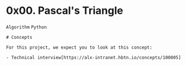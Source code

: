 # 0x00. Pascal's Triangle
```Algorithm``` ```Python``` 

```
# Concepts

For this project, we expect you to look at this concept:

- Technical interview[https://alx-intranet.hbtn.io/concepts/100005]

```
